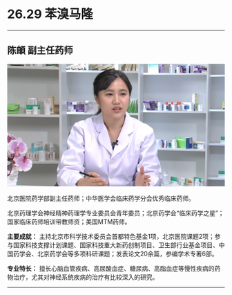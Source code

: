 # 26.29 苯溴马隆

---

## 陈頔 副主任药师

![1684767474790](image/c26_029/1684767474790.png)

北京医院药学部副主任药师；中华医学会临床药学分会优秀临床药师。

北京药理学会神经精神药理学专业委员会青年委员；北京药学会“临床药学之星”；国家临床药师培训带教师资；美国MTM药师。

**主要成就：** 主持北京市科学技术委员会首都特色基金1项，北京医院课题2项；参与国家科技支撑计划课题、国家科技重大新药创制项目、卫生部行业基金项目、中国药学会、北京药学会等多项科研课题；发表论文20余篇，参编学术专著6部。

**专业特长：** 擅长心脑血管疾病、高尿酸血症、糖尿病、高脂血症等慢性疾病的药物治疗，尤其对神经系统疾病的治疗有比较深入的研究。

---
